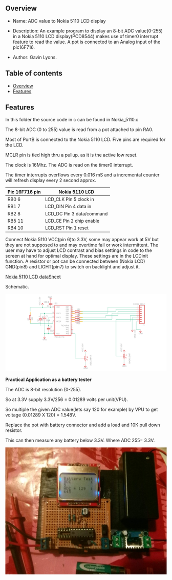 
Overview
--------------------------------------------
* Name: ADC value to Nokia 5110 LCD display
* Description: An example program to display an 8-bit ADC value(0-255) in a
Nokia 5110 LCD display(PCD8544) makes use of timer0 interrupt feature to read the value. A pot is connected to an
Analog input of the pic16F716.

* Author: Gavin Lyons.

Table of contents
---------------------------

  * [Overview](#overview)
  * [Features](#features)


Features
----------------------

In this folder the source code in c can be found in Nokia_5110.c

The 8-bit ADC (0 to 255) value is read from a pot attached to pin RA0.

Most of PortB is connected to the Nokia 5110 LCD.
Five pins are required for the LCD.

MCLR pin is tied high thru a pullup. as it is the active low reset.

The clock is 16Mhz. The ADC is read on the timer0 interrupt.

The timer interrupts overflows every 0.016 mS
and a incremental counter will refresh display every 2 second approx.


| Pic 16F716 pin  | Nokia 5110 LCD|
| ------ | ------ |
| RB0 6| LCD_CLK Pin 5 clock in |
| RB1 7| LCD_DIN Pin 4 data in |
| RB2 8| LCD_DC Pin 3 data/command|
| RB5 11| LCD_CE Pin 2 chip enable |
| RB4 10| LCD_RST Pin 1 reset|


Connect Nokia 5110 VCC(pin 6)to 3.3V, some may appear work at 5V
but they are not supposed to and may
overtime fail or work intermittent.
The user may have to adjust LCD contrast and bias settings in code
to the screen at hand for optimal display.
These settings are in the LCDinit function.
A resistor or pot can be connected between (Nokia LCD) GND(pin8) and LIGHT(pin7) to switch on backlight
and adjust it.

[Nokia 5110 LCD dataSheet ](https://www.sparkfun.com/datasheets/LCD/Monochrome/Nokia5110.pdf)

Schematic.

![SCH](https://github.com/gavinlyonsrepo/pic_16F716_projects/blob/master/images/5110.png)


**Practical Application as a battery tester**

The ADC is 8-bit resolution (0-255). 

So at 3.3V supply 3.3V/256 = 0.01289 volts per unit(VPU). 

So multiple the given ADC value(lets say 120 for example) by VPU to get voltage (0.01289 X 120) = 1.548V.

Replace the pot with battery connector and add a load and 10K pull down resistor.

This can then measure any battery below 3.3V. Where ADC 255= 3.3V.

![PIC](https://github.com/gavinlyonsrepo/pic_16F716_projects/blob/master/images/nokiapic.jpg)

